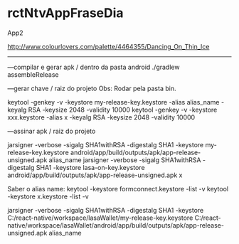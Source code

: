 # rctNtvAppFraseDia
App2

http://www.colourlovers.com/palette/4464355/Dancing_On_Thin_Ice


--------------------------------------------------------------

—compilar e gerar apk / dentro da pasta android
./gradlew assembleRelease

—gerar chave / raiz do projeto
Obs: Rodar pela pasta bin.

keytool -genkey -v -keystore my-release-key.keystore -alias alias_name -keyalg RSA -keysize 2048 -validity 10000
keytool -genkey -v -keystore xxx.keystore -alias x -keyalg RSA -keysize 2048 -validity 10000

—assinar apk / raiz do projeto

jarsigner -verbose -sigalg SHA1withRSA -digestalg SHA1 -keystore my-release-key.keystore  android/app/build/outputs/apk/app-release-unsigned.apk alias_name
jarsigner -verbose -sigalg SHA1withRSA -digestalg SHA1 -keystore lasa-on-key.keystore  android/app/build/outputs/apk/app-release-unsigned.apk x

Saber o alias name: 
keytool -keystore formconnect.keystore -list -v
keytool -keystore x.keystore -list -v


jarsigner -verbose -sigalg SHA1withRSA -digestalg SHA1 -keystore C:/react-native/workspace/lasaWallet/my-release-key.keystore C:/react-native/workspace/lasaWallet/android/app/build/outputs/apk/app-release-unsigned.apk alias_name

